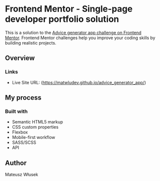 # Frontend Mentor - Single-page developer portfolio solution

This is a solution to the [Advice generator app challenge on Frontend Mentor](https://www.frontendmentor.io/challenges/advice-generator-app-QdUG-13db). Frontend Mentor challenges help you improve your coding skills by building realistic projects.

## Overview

### Links

- Live Site URL: (https://matwludev.github.io/advice_generator_app/)

## My process

### Built with

- Semantic HTML5 markup
- CSS custom properties
- Flexbox
- Mobile-first workflow
- SASS/SCSS
- API

## Author

Mateusz Włusek
